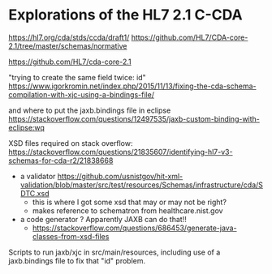 # Explorations of the HL7 2.1 C-CDA 

https://hl7.org/cda/stds/ccda/draft1/
https://github.com/HL7/CDA-core-2.1/tree/master/schemas/normative

https://github.com/HL7/cda-core-2.1

"trying to create the same field twice: id"
https://www.igorkromin.net/index.php/2015/11/13/fixing-the-cda-schema-compilation-with-xjc-using-a-bindings-file/

and where to put the jaxb.bindings file in eclipse
https://stackoverflow.com/questions/12497535/jaxb-custom-binding-with-eclipse:wq

XSD files required on stack overflow: https://stackoverflow.com/questions/21835607/identifying-hl7-v3-schemas-for-cda-r2/21838668



- a validator https://github.com/usnistgov/hit-xml-validation/blob/master/src/test/resources/Schemas/infrastructure/cda/SDTC.xsd
  - this is where I got some xsd that may or may not be right?
  - makes reference to schematron from healthcare.nist.gov
- a code generator ? Apparently JAXB can do that!!
  - https://stackoverflow.com/questions/686453/generate-java-classes-from-xsd-files


Scripts to run jaxb/xjc in src/main/resources, including use of a jaxb.bindings file to fix that "id" problem.

